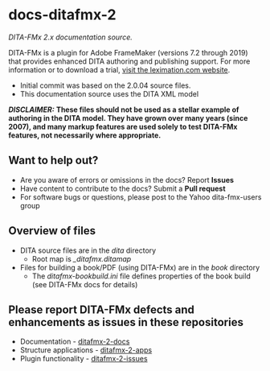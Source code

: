 # docs-ditafmx-2
*DITA-FMx 2.x documentation source.*

DITA-FMx is a plugin for Adobe FrameMaker (versions 7.2 through 2019) that provides enhanced DITA authoring and publishing support. For more information or to download a trial, [visit the leximation.com website](http://leximation.com/dita-fmx/).

- Initial commit was based on the 2.0.04 source files.
- This documentation source uses the DITA XML model

***DISCLAIMER:*** **These files should not be used as a stellar example of authoring in the DITA model. They have grown over many years (since 2007), and many markup features are used solely to test DITA-FMx features, not necessarily where appropriate.**

## Want to help out?

- Are you aware of errors or omissions in the docs? Report **Issues**
- Have content to contribute to the docs? Submit a **Pull request**
- For software bugs or questions, please post to the Yahoo dita-fmx-users group

## Overview of files

- DITA source files are in the *dita* directory
  - Root map is *_ditafmx.ditamap*
- Files for building a book/PDF (using DITA-FMx) are in the *book* directory
  - The *ditafmx-bookbuild.ini* file defines properties of the book build (see DITA-FMx docs for details)

## Please report DITA-FMx defects and enhancements as issues in these repositories

- Documentation - [ditafmx-2-docs](https://github.com/leximation/ditafmx-2-docs/issues)
- Structure applications - [ditafmx-2-apps](https://github.com/leximation/ditafmx-2-apps/issues)
- Plugin functionality - [ditafmx-2-issues](https://github.com/leximation/ditafmx-2-issues/issues)
